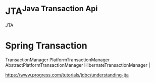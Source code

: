 # JTA<sup>Java Transaction Api</sup>

JTA

# Spring Transaction

TransactionManager
PlatformTransactionManager
AbstractPlatformTransactionManager
HibernateTransactionManager | 

https://www.progress.com/tutorials/jdbc/understanding-jta